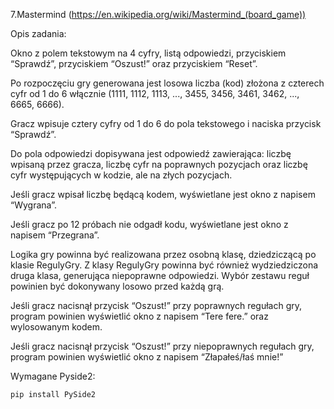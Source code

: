 7.Mastermind (https://en.wikipedia.org/wiki/Mastermind_(board_game))

Opis zadania:

Okno z polem tekstowym na 4 cyfry, listą odpowiedzi, przyciskiem
“Sprawdź”, przyciskiem “Oszust!” oraz przyciskiem “Reset”.


Po rozpoczęciu gry generowana jest losowa liczba (kod) złożona z czterech cyfr od 1
do 6 włącznie (1111, 1112, 1113, ..., 3455, 3456, 3461, 3462, ..., 6665, 6666).


Gracz wpisuje cztery cyfry od 1 do 6 do pola tekstowego i naciska
przycisk “Sprawdź”.


Do pola odpowiedzi dopisywana jest odpowiedź zawierająca: liczbę wpisaną
przez gracza, liczbę cyfr na poprawnych pozycjach oraz liczbę cyfr występujących
w kodzie, ale na złych pozycjach.


Jeśli gracz wpisał liczbę będącą kodem, wyświetlane jest okno z
napisem “Wygrana”.


Jeśli gracz po 12 próbach nie odgadł kodu, wyświetlane jest okno z
napisem “Przegrana”.


Logika gry powinna być realizowana przez osobną klasę, dziedziczącą po klasie
RegulyGry. Z klasy RegulyGry powinna być również wydziedziczona druga
klasa, generująca niepoprawne odpowiedzi. Wybór zestawu reguł powinien być
dokonywany losowo przed każdą grą.


Jeśli gracz nacisnął przycisk “Oszust!” przy poprawnych regułach gry, program
powinien wyświetlić okno z napisem “Tere fere.” oraz wylosowanym kodem.


Jeśli gracz nacisnął przycisk “Oszust!” przy niepoprawnych regułach gry,
program powinien wyświetlić okno z napisem “Złapałeś/łaś mnie!”


Wymagane Pyside2:

```
pip install PySide2
```

